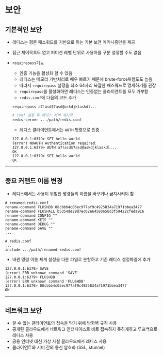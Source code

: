 # 보안

## 기본적인 보안

- 레디스는 평문 패스워드를 기반으로 하는 기본 보안 메커니즘만을 제공
- 접근 제어목록도 없고 퍼미션 레벨 단위로 사용자를 구분 설정할 수도 없음
- `requirepass`기능
  - 인증 기능을 활성화 할 수 있음
  - 레디스는 메모리 기반처리로 매우 빠르기 때문에 brute-force위험도도 높음
  - 따라서 `requirepass` 설정을 최소 64자리 복잡한 패스워드로 명세하기를 권장
  - `requirepass`를 활성화하면 레디스는 인증없는 클라이언트를 모두 거부함
  - `redis.conf`에 다음의 코드 추가

  ```text
  requirepass a7!asd$7asd@askdjklaskdl...
  ```

  ```bash
  # conf 설정 후 레디스 서버 재시작
  redis-server .../path/redis.conf
  ```

  - 레디스 클라이언트에서는 `AUTH` 명령으로 인증

  ```redis
  127.0.0.1:6379> SET hello world
  (error) NOAUTH Authentication required.
  127.0.0.1:6379> AUTH a7!asd$7asd@askdjklaskdl...
  OK
  127.0.0.1:6379> SET hello world
  OK
  ```

***

## 중요 커맨드 이름 변경

- 레디스에서는 사용이 위험한 명령들의 이름을 바꾸거나 금지시켜야 함

```test
# renamed-redis.conf
rename-command FLUSHDB 08cbbb4c05ec977af9c4925834a71971bbea3477
rename-command FLUSHALL b5354de29d7ec02e64580658d3f59422cfeda916
rename-command CONFIG ""
rename-command KETS ""
rename-command DEBUG ""
rename-command SAVE ""
...
```

```test
# redis.conf
...
include .../path/renamed-redis.conf
```

- 바뀐 명령 이름 체계 설정을 다른 파일로 분할하고 기존 레디스 설정파일에 추가

```redis
127.0.0.1:6379> SAVE
(error) ERR unknown command 'SAVE'
127.0.0.1:6379> FLUSHDB
(error) ERR unknown command 'FLUSHDB'
127.0.0.1:6379> 08cbbb4c05ec977af9c4925834a71971bbea3477
OK
```

***

## 네트워크 보안

- 알 수 없는 클라이언트의 접속을 막기 위해 방화벽 규칙 사용
- 공개된 클라우드에서 네트워크 인터페이스로 바로 접속하지 못하게하고 루프백으로 레디스 사용
- 공용 인터넷 대신 가상 사설 클라우드에서 레디스 사용
- 클라이언트와 서버 간의 통신 암호화 (SSL, stunnel)